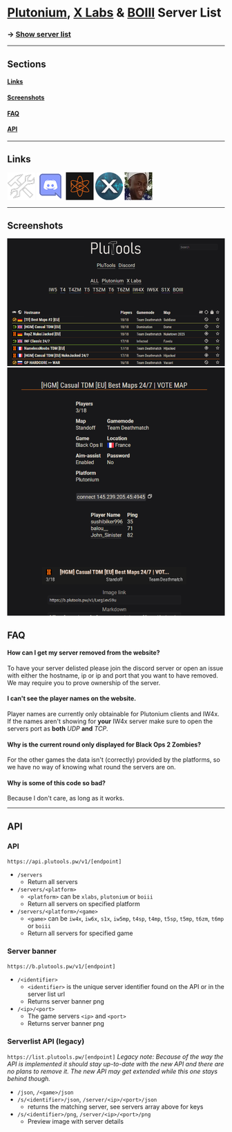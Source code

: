 # [Plutonium](https://plutonium.pw), [X Labs](https://xlabs.dev) & [BOIII](https://boiii.re) Server List
### -> [Show server list](https://list.plutools.pw)

---

## Sections

#### [Links](#Links-1)
#### [Screenshots](#Screenshots-1)
#### [FAQ](#FAQ-1)
#### [API](#API-1)

---

## Links
[![PluTools](gh_assets/plutools_64.png)](https://plutools.pw/) [![Discord Server](gh_assets/discord.png)](https://discord.gg/SnJQusteNZ) [![Plutonium](gh_assets/plutonium.jpg)](https://plutonium.pw/) [![X Labs](gh_assets/xlabs.png)](https://xlabs.dev) [![YEAH 🅱️OIII](gh_assets/boiii.jpg)](https://boiii.re)

---

## Screenshots

![Server list screenshot](gh_assets/screenshot1.png)
![Server page screenshot](gh_assets/screenshot2.png)

## FAQ
#### How can I get my server removed from the website?
To have your server delisted please join the discord server or open an issue with either the hostname, ip or ip and port that you want to have removed. We may require you to prove ownership of the server.

#### I can't see the player names on the website.
Player names are currently only obtainable for Plutonium clients and IW4x. If the names aren't showing for **your** IW4x server make sure to open the servers port as **both** *UDP* **and** *TCP*.

#### Why is the current round only displayed for Black Ops 2 Zombies?
For the other games the data isn't (correctly) provided by the platforms, so we have no way of knowing what round the servers are on.

#### Why is some of this code so bad?
Because I don't care, as long as it works.

---

## API
### API
```https://api.plutools.pw/v1/[endpoint]```
- ```/servers```
  - Return all servers
- ```/servers/<platform>```
  - ```<platform>``` can be ```xlabs```, ```plutonium``` or ```boiii```
  - Return all servers on specified platform
- ```/servers/<platform>/<game>```
  - ```<game>``` can be ```iw4x```, ```iw6x```, ```s1x```, ```iw5mp```, ```t4sp```, ```t4mp```, ```t5sp```, ```t5mp```, ```t6zm```, ```t6mp``` or ```boiii```
  - Return all servers for specified game

### Server banner
```https://b.plutools.pw/v1/[endpoint]```
- ```/<identifier>```
  - ```<identifier>``` is the unique server identifier found on the API or in the server list url
  - Returns server banner png
- ```/<ip>/<port>```
  - The game servers ```<ip>``` and ```<port>```
  - Returns server banner png

### Serverlist API (legacy)
```https://list.plutools.pw/[endpoint]```
*Legacy note: Because of the way the API is implemented it should stay up-to-date with the new API and there are no plans to remove it. The new API may get extended while this one stays behind though.*
- ```/json```, ```/<game>/json```
- ```/s/<identifier>/json```, ```/server/<ip>/<port>/json```
  - returns the matching server, see servers array above for keys
- ```/s/<identifier>/png```, ```/server/<ip>/<port>/png```
  - Preview image with server details